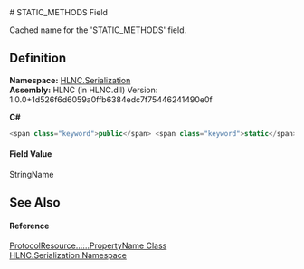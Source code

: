 ﻿<document xml:space="preserve">
<file name="F_HLNC_Serialization_ProtocolResource_PropertyName_STATIC_METHODS" /># STATIC_METHODS Field<span id="PageHeader"> </span>


Cached name for the 'STATIC_METHODS' field.

<SectionTitle xml:space="preserve">

## Definition
</SectionTitle>**Namespace:** <a href="N_HLNC_Serialization">HLNC.Serialization</a>  
**Assembly:** HLNC (in HLNC.dll) Version: 1.0.0+1d526f6d6059a0ffb6384edc7f75446241490e0f

**C#**
``` C#
<span class="keyword">public</span> <span class="keyword">static</span> <span class="keyword">readonly</span> <span class="identifier">StringName</span> <span class="identifier">STATIC_METHODS</span>
```

<SectionTitle xml:space="preserve">

#### Field Value
</SectionTitle><span class="noLink">StringName</span><SectionTitle xml:space="preserve">

## See Also
<span id="seeAlso"> </span></SectionTitle><SectionTitle xml:space="preserve">

#### Reference
</SectionTitle><a href="T_HLNC_Serialization_ProtocolResource_PropertyName">ProtocolResource<span class="languageSpecificText"><span class="cs">.</span><span class="vb">.</span><span class="cpp">::</span><span class="nu">.</span><span class="fs">.</span></span>PropertyName Class</a>  
<a href="N_HLNC_Serialization">HLNC.Serialization Namespace</a>  
</document>
